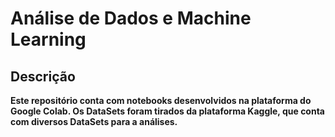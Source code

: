 # Análise de Dados e Machine Learning
## Descrição
**Este repositório conta com notebooks desenvolvidos na plataforma do Google Colab. Os DataSets foram tirados da 
plataforma Kaggle, que conta com diversos DataSets para a análises.**
